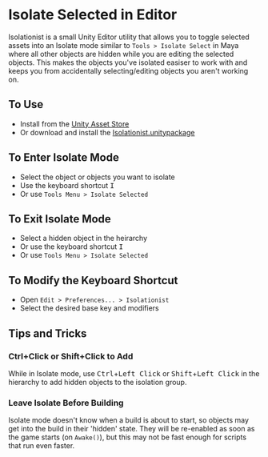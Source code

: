 # Isolate Selected in Editor

Isolationist is a small Unity Editor utility that allows you to toggle selected assets into an Isolate mode similar to `Tools > Isolate Select` in Maya where all other objects are hidden while you are editing the selected objects. This makes the objects you've isolated easiser to work with and keeps you from accidentally selecting/editing objects you aren't working on.

## To Use
- Install from the [Unity Asset Store](https://www.assetstore.unity3d.com/#!/content/57758)
- Or download and install the [Isolationist.unitypackage](https://github.com/bjennings76/isolationist-unity/raw/master/Isolationist.unitypackage)

## To Enter Isolate Mode
- Select the object or objects you want to isolate
- Use the keyboard shortcut <kbd>I</kbd>
- Or use `Tools Menu > Isolate Selected`

## To Exit Isolate Mode
- Select a hidden object in the heirarchy
- Or use the keyboard shortcut <kbd>I</kbd>
- Or use `Tools Menu > Isolate Selected`

## To Modify the Keyboard Shortcut
- Open `Edit > Preferences... > Isolationist` 
- Select the desired base key and modifiers

## Tips and Tricks

### Ctrl+Click or Shift+Click to Add
While in Isolate mode, use <kbd>Ctrl</kbd>+<kbd>Left Click</kbd> or <kbd>Shift</kbd>+<kbd>Left Click</kbd> in the hierarchy to add hidden objects to the isolation group.

### Leave Isolate Before Building
Isolate mode doesn't know when a build is about to start, so objects may get into the build in their 'hidden' state. They will be re-enabled as soon as the game starts (on `Awake()`), but this may not be fast enough for scripts that run even faster.
